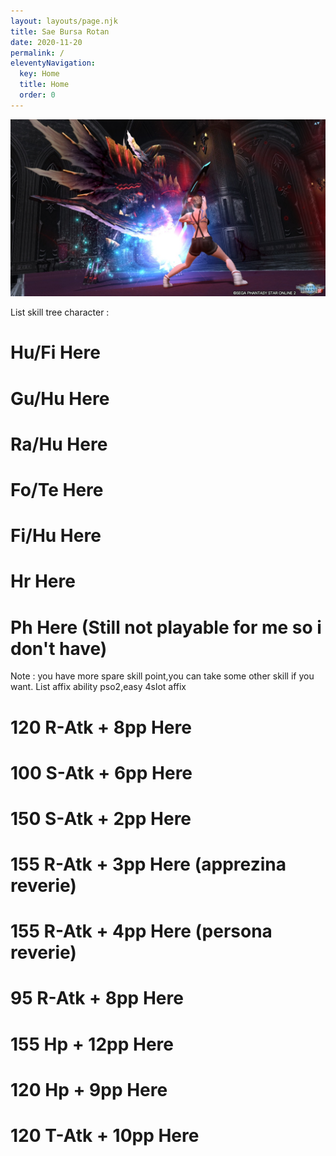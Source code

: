 ```yaml
---
layout: layouts/page.njk
title: Sae Bursa Rotan
date: 2020-11-20
permalink: /
eleventyNavigation:
  key: Home
  title: Home
  order: 0
---
```


<img src="/assets/img/contents/rebeka.jpg" alt="rebeka">

List skill tree character :

#    Hu/Fi Here
#    Gu/Hu Here
#    Ra/Hu Here
#    Fo/Te Here
#    Fi/Hu Here
#    Hr Here
#    Ph Here (Still not playable for me so i don't have)


Note : you have more spare skill point,you can take some other skill if you want.
List affix ability pso2,easy 4slot affix

#    120 R-Atk + 8pp Here
#    100 S-Atk + 6pp Here
#    150 S-Atk + 2pp Here
#    155 R-Atk + 3pp Here (apprezina reverie)
#    155 R-Atk + 4pp Here (persona reverie)
#    95 R-Atk + 8pp Here
#    155 Hp + 12pp  Here
#    120 Hp + 9pp Here
#    120 T-Atk + 10pp Here
